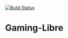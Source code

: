 [![Build Status](https://app.travis-ci.com/barreirogustavounq/Gaming-Libre.svg?branch=main)](https://app.travis-ci.com/barreirogustavounq/Gaming-Libre)
# Gaming-Libre

